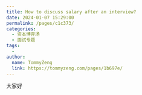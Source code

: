 ```yaml
---
title: How to discuss salary after an interview?
date: 2024-01-07 15:29:00
permalink: /pages/c1c373/
categories:
  - 资本博弈场
  - 面试专题
tags:
  - 
author: 
  name: TommyZeng
  link: https://tommyzeng.com/pages/1b697e/
---
```


大家好
